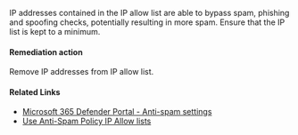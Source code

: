 IP addresses contained in the IP allow list are able to bypass spam, phishing and spoofing checks, potentially resulting in more spam. Ensure that the IP list is kept to a minimum.

#### Remediation action
Remove IP addresses from IP allow list.

#### Related Links

* [Microsoft 365 Defender Portal - Anti-spam settings](https://security.microsoft.com/antispam) 
* [Use Anti-Spam Policy IP Allow lists](https://aka.ms/orca-antispam-docs-3)
